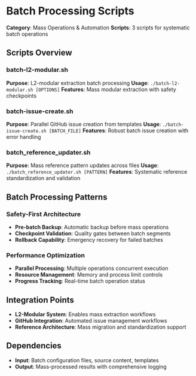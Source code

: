 # Batch Processing Scripts

**Category**: Mass Operations & Automation
**Scripts**: 3 scripts for systematic batch operations

## Scripts Overview

### **batch-l2-modular.sh**
**Purpose**: L2-modular extraction batch processing
**Usage**: `./batch-l2-modular.sh [OPTIONS]`
**Features**: Mass modular extraction with safety checkpoints

### **batch-issue-create.sh**
**Purpose**: Parallel GitHub issue creation from templates
**Usage**: `./batch-issue-create.sh [BATCH_FILE]`
**Features**: Robust batch issue creation with error handling

### **batch_reference_updater.sh**
**Purpose**: Mass reference pattern updates across files
**Usage**: `./batch_reference_updater.sh [PATTERN]`
**Features**: Systematic reference standardization and validation

## Batch Processing Patterns

### **Safety-First Architecture**
- **Pre-batch Backup**: Automatic backup before mass operations
- **Checkpoint Validation**: Quality gates between batch segments
- **Rollback Capability**: Emergency recovery for failed batches

### **Performance Optimization** 
- **Parallel Processing**: Multiple operations concurrent execution
- **Resource Management**: Memory and process limit controls
- **Progress Tracking**: Real-time batch operation status

## Integration Points

- **L2-Modular System**: Enables mass extraction workflows
- **GitHub Integration**: Automated issue management workflows  
- **Reference Architecture**: Mass migration and standardization support

## Dependencies

- **Input**: Batch configuration files, source content, templates
- **Output**: Mass-processed results with comprehensive logging
